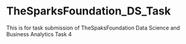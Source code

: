 # TheSparksFoundation_DS_Task
This is for task submission of TheSpaksFoundation Data Science and Business Analytics Task 4
